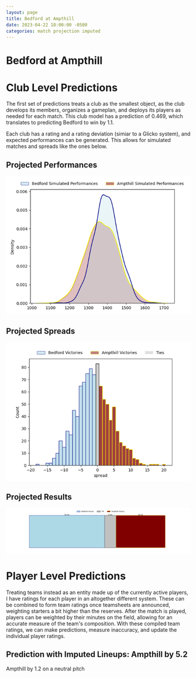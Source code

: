 ```yaml
---  
layout: page  
title: Bedford at Ampthill  
date: 2023-04-22 18:00:00 -0500  
categories: match projection imputed  
---
```

# Bedford at Ampthill

# Club Level Predictions


The first set of predictions treats a club as the smallest object, as the club develops its members, organizes a gameplan, and deploys its players as needed for each match. This club model has a prediction of 0.469, which translates to predicting Bedford to win by 1.1.

Each club has a rating and a rating deviation (simiar to a Glicko system), and expected performances can be generated. This allows for simulated matches and spreads like the ones below.
## Projected Performances


![Projected Performances](plots/performances_2023-04-22-Ampthill-Bedford.png)
## Projected Spreads


![Projected Spreads](plots/spreads_2023-04-22-Ampthill-Bedford.png)
## Projected Results


![Projected Results](plots/resultbar_2023-04-22-Ampthill-Bedford.png)
# Player Level Predictions


Treating teams instead as an entity made up of the currently active players, I have ratings for each player in an altogether different system. These can be combined to form team ratings once teamsheets are announced, weighting starters a bit higher than the reserves. After the match is played, players can be weighted by their minutes on the field, allowing for an accurate measure of the team's composition. With these compiled team ratings, we can make predictions, measure inaccuracy, and update the individual player ratings.
## Prediction with Imputed Lineups: Ampthill by 5.2


Ampthill by 1.2 on a neutral pitch

